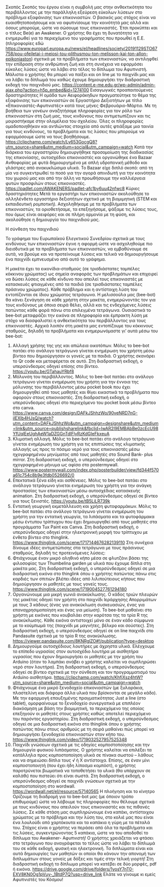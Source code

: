 Σκοπός
Σκοπός του έργου είναι η συμβολή μας στην ανθεκτικότητα του περιβάλλοντος με την παράλληλη εξεύρεση εύκολων λύσεων στο πρόβλημα εξαφάνισης των επικονιαστών. Ο βασικός μας στόχος είναι να ευαισθητοποιήσουμε και να αφυπνίσουμε την κοινότητά μας αλλά και όσους μπορούμε, ώστε να σώσουμε τους επικονιαστές. Έτσι προκύπτει και ο τίτλος Be(e) an Awakener. Ο χρήστης θα έχει τη δυνατότητα να ενημερωθεί για το περιεχόμενο του γραφήματος που προωθεί η Ε.Ε. (πληροφορίες εδώ https://www.europarl.europa.eu/news/el/headlines/society/20191129STO67758/pou-ofeiletai-i-meiosi-tou-plithusmou-ton-melisson-kai-ton-allon-epikoniaston) σχετικά με τα προβλήματα των επικονιαστών, να αντιληφθεί την επίδραση στην ανθρώπινη ζωή και στη συνέχεια να εφαρμόσει εύκολες λύσεις ώστε να λάβει στο τέλος το δίπλωμα του Αφυπνιστή. 
Μάλιστα ο χρήστης θα μπορεί να παίξει και on line με το παιχνίδι μας και να λάβει το δίπλωμά του καθώς έχουμε δημιουργήσει την διαδραστική εκδοχή του παιχνιδιού μας. https://content.e-me.edu.gr/wp-admin/admin-ajax.php?action=h5p_embed&id=1274100 
Εισαγωγικές προαπαιτούμενες δραστηριότητες
H ομάδα των Αειφοράκηδων πραγματεύτηκε το θέμα της εξαφάνισης των επικονιαστών σε Εργαστήριο Δεξιοτήτων με τίτλο «Επικονιαστές-Αφυπνιστές»  κατά τους μήνες Φεβρουάριο-Μάρτιο. Με τη βοήθεια των γονέων αναζητήσαμε πληροφορίες για τον ρόλο των επικονιαστών στη ζωή μας, τους κινδύνους που αντιμετωπίζουν και τις μοιραστήκαμε στην ολομέλεια του σχολείου. Όλες οι πληροφορίες ομαδοποιηθήκαν και αντλώντας στοιχεία από αυτές φτιάξαμε μια ταινία για τους κινδύνους, τα προβλήματα και τις λύσεις που μπορούμε να εφαρμόσουμε ώστε να τους βοηθήσουμε. https://clipchamp.com/watch/Ly653GocgQ8?utm_source=share&utm_medium=social&utm_campaign=watch
Κατά την διάρκεια του εργαστηρίου δημιουργήθηκε προσομοίωση της διαδικασίας της επικονίασης, αυτοσχέδιοι επικονιαστές και οργανώθηκε ένα Bazaar Aνθοφορίας  με φυτά δημιουργημένα με απλή υδροπονική μέθοδο και γλάστρες από ανακυκλώσιμα υλικά. Το Bazaar είχε διπλό σκοπό: από τη μία να συγκεντρωθεί το ποσό για την αγορά απινιδωτή για την κοινότητα του χωριού μας και από την άλλη να προωθήσουμε την καλλιέργεια  φυτών προσφιλών στους επικονιαστές. https://padlet.com/AWAKENERS/padlet-afc1by6uu42nfwc8
Κύριες δραστηριότητες
Μετά το εργαστήρι των επικονιαστών ακολούθησε το αλληλένδετο εργαστήριο δεξιοτήτων σχετικό με τη βιομιμητική (STEM και εκπαιδευτική ρομποτική). Ασχοληθήκαμε με τα προβλήματα των επικονιαστών,  τα οριοθετήσαμε, τα επεξηγήσαμε, ψάξαμε τις λύσεις τους, που όμως είναι αειφόρες και σε πλήρη αρμονία με τη φύση, και ακολούθησε η δημιουργία του παιχνιδιού μας.

Η σύνθεση του παιχνιδιού 

Το γράφημα του Ευρωπαϊκού Ελεγκτικού Συνεδρίου σχετικά με τους κινδύνους των επικονιαστών έγινε  η αφορμή ώστε να ασχοληθούμε πιο διεισδυτικά με τα προβλήματα των επικονιαστών, να εμβαθύνουμε σε αυτά, να βρούμε και να προτείνουμε λύσεις και τελικά να δημιουργήσουμε ένα παιχνίδι εμπνευσμένο από αυτό το γράφημα.  

Η μακέτα έχει τα εικονίδια-σταθμούς (σε τρισδιάστατες ταμπέλες κόκκινου χρώματος) ως σημεία αναφοράς των προβλημάτων και επιχειρεί να δώσει λύσεις σε κάθε κίνδυνο που απειλεί τους επικονιαστές με κατασκευές φτιαγμένες από τα παιδιά (σε τρισδιάστατες ταμπέλες πράσινου χρώματος). Κάθε πρόβλημα και η αντίστοιχη λύση του εντοπίζονται σε ίδιου χρώματος τετράγωνα. Η μελισσούλα μας (bee-bot) θα κάνει ξενάγηση σε κάθε χρήστη στην μακέτα, ενημερώνοντάς τον για τους κινδύνους με όποια σειρά θέλει, αλλά και τις ενδεχόμενες λύσεις πατώντας κάθε φορά πάνω στα επιλεγμένα τετράγωνα. Ουσιαστικά το bee-bot μεταφράζει την εικόνα σε πληροφορία και έμπρακτη λύση με στόχο να διασφαλιστεί η ανθεκτικότητα του περιβάλλοντος για τους επικονιαστές. 
Αρχικά λοιπόν στη μακέτα μας εντοπίζουμε του κόκκινους σταθμούς, δηλαδή τα προβλήματα και ενημερωνόμαστε γι’ αυτά μέσω του bee-bot:
1.	Αλλαγή χρήσης της γης και απώλεια οικοτόπων. Μόλις το bee-bot πατάει στο ανάλογο τετράγωνο γίνεται ενημέρωση του χρήστη μέσω βίντεο που δημιούργησαν οι γονείς με τα παιδιά. Ο χρήστης σκανάρει το Qr code και μεταφέρεται σε αυτό. Στη διαδραστική εκδοχή, ο υπερσύνδεσμος οδηγεί επίσης στο βίντεο. https://youtu.be/GTahauYRbf8 
2.	Μόλυνση του περιβάλλοντος. Μόλις το bee-bot πατάει στο ανάλογο τετράγωνο γίνεται ενημέρωση του χρήστη για την έννοια της μόλυνσης του περιβάλλοντος μέσω pocket book που έχει δημιουργηθεί από τους μαθητές και θίγει εικαστικά τα προβλήματα που αφορούν στους επικονιαστές. Στη διαδραστική εκδοχή, ο υπερσύνδεσμος οδηγεί στο περιεχόμενο του pocket book μέσω βίντεο στο canva. https://www.canva.com/design/DAFkJShhzWo/90veNRD7nG-ilEXlb4HJsQ/watch?utm_content=DAFkJShhzWo&utm_campaign=designshare&utm_medium=link&utm_source=publishsharelink&fbclid=IwAR2I9EMBAbBe0zcEcU98YfUqlEeUghAeW1aDZGGnTdlFlyRzKdGIeFkxeuA
3.	Κλιματική αλλαγή. Μόλις το bee-bot πατάει στο ανάλογο τετράγωνο γίνεται ενημέρωση του χρήστη για τις επιπτώσεις της κλιματικής αλλαγής ως προς το πόσιμο νερό για τους επικονιαστές μέσω ηχογραφημένου μηνύματος από τους μαθητές στο Sound Bank- plus mirror. Στη διαδραστική εκδοχή, ο υπερσύνδεσμος οδηγεί στο ηχογραφημένο μήνυμα ως αφίσα στο postermywall. https://www.postermywall.com/index.php/posterbuilder/view/fd344f570a61c754c8b9e3fdb0526692/0 
4.	Επεκτατικά ξένα είδη και ασθένειες. Μόλις το bee-bot πατάει στο ανάλογο τετράγωνο γίνεται ενημέρωση του χρήστη για την ανάγκη προστασίας των επικονιαστών μέσω αυτοσχέδιας κατασκευής animation. Στη διαδραστική εκδοχή, ο υπερσύνδεσμος οδηγεί σε βίντεο για τους ξενιστές. https://youtu.be/tB5LiLR739k 
5.	Εντατική γεωργική εκμετάλλευση και χρήση φυτοφαρμάκων. Μόλις το bee-bot πατάει στο ανάλογο τετράγωνο γίνεται ενημέρωση του χρήστη για την εντατική γεωργία, τα λιπάσματα και τα φυτοφάρμακα μέσω έντυπου τρίπτυχου που έχει δημιουργηθεί από τους μαθητές στα προγράμματα Tux Paint και Canva. Στη διαδραστική εκδοχή, ο υπερσύνδεσμος οδηγεί στην ηλεκτρονική μορφή του τρίπτυχου με ένθετο βίντεο στο thinglink. https://www.thinglink.com/scene/1717144676282139110 
Στη συνέχεια δίνουμε ιδέες αντιμετώπισης στα τετράγωνα με τους πράσινους σταθμούς, δηλαδή τις προτεινόμενες λύσεις:
1.	Φτιάχνουμε έναν μικρό αληθινό κήπο μέσα σε φλυτζάνι βάσει της φιλοσοφίας των Thumbelina garden με υλικά που έχουμε δίπλα στη μακέτα μας. Στη διαδραστική εκδοχή, ο υπερσύνδεσμος οδηγεί σε μια διαδραστική εικόνα στο thinglink όπου ο χρήστης πατώντας πάνω στις καρδιές των σπιτιών βλέπει ιδέες από λιλιπούτειους κήπους που δημιούργησαν οι μαθητές με τους γονείς τους. https://www.thinglink.com/scene/1719004527761294180 
2.	Οργανώνουμε μια μικρή γωνιά ανακύκλωσης.  Ο κάδος τριών πλευρών της μακέτας οδηγεί τον χρήστη στο παιχνίδι Ιεράρχησης Απορριμάτων με τους 3 κάδους (ένας για ανακύκλωση συσκευασιών, ένας για επαναχρησιμοποίηση και ένας για μείωση). Το bee-bot μαθαίνει στο χρήστη με εικόνες που κουβαλάει στην καρότσα της τα τρία R της ανακύκλωσης. Κάθε εικόνα αντιστοιχεί μόνο σε έναν κάδο σύμφωνα με το κούμπωμά της (παιχνίδι με μαγνήτες, βέλκρο και σούστες). Στη διαδραστική εκδοχή, ο υπερσύνδεσμος οδηγεί σε on line παιχνίδι στο Pandasuite σχετικά με τα τρία R της ανακύκλωσης. https://viewer.pandasuite.com/8KNRglZO#!/publication?type=desktop 
3.	Δημιουργούμε αυτοσχέδιους λουτήρες με άχρηστα υλικά. Ελέγχουμε το επίπεδο υγρασίας στον αυτοσχέδιο λουτήρα με αισθητήρα υγρασίας που έχουν δημιουργήσει οι μαθητές με την χρήση του Arduino (όταν το λαμπάκι ανάβει ο χρήστης καλείται να συμπληρώσει νερό στον λουτήρα). Στη διαδραστική εκδοχή, ο υπερσύνδεσμος οδηγεί σε βίντεο σχετικά με την σύνθεση και τον προγραμματισμό του Arduino αισθητήρα. https://clipchamp.com/watch/KhfjXsz4htW?utm_source=share&utm_medium=social&utm_campaign=watch 
4.	Φτιάχνουμε ένα μικρό ξενοδοχείο επικονιαστών (με ξυλαράκια, πλαστελίνη και διάφορα άλλα υλικά που βρίσκονται σε μεγάλο κάδο). Με την εφαρμογή επαυξημένης πραγματικότητας Just a line (στο tablet), ομορφαίνουμε το ξενοδοχείο συνεργατικά με επιπλέον διακόσμηση με βάση την βιομιμητική, το περιεχόμενο της οποίας επεξηγούν οι μαθητές στους χρήστες καθώς αποτελεί περιεχόμενο του παρόντος εργαστηρίου. Στη διαδραστική εκδοχή, ο υπερσύνδεσμος οδηγεί σε μια διαδραστική εικόνα στο thinglink όπου ο χρήστης πατώντας πάνω στους αριθμούς με τη σειρά μαθαίνει πώς μπορεί να δημιουργήσει ξενοδοχεία επικονιαστών στον κήπο του. https://www.thinglink.com/video/1719032527957525348 
5.	Παιχνίδι γνώσεων σχετικά με τις οδηγίες κομποστοποίησης και την δημιουργία φυσικού λιπάσματος. Ο χρήστης καλείται να επιλέξει τα κατάλληλα προς κομποστοποίηση υλικά σε πίνακα σωστού – λάθους και να σημειώσει δίπλα τους √ ή X αντίστοιχα. Επίσης, σε έναν μίνι κομποστοποιητή (που έχει ήδη λίπασμα κομπόστ), ο χρήστης παροτρύνεται βιωματικά να τοποθετήσει τα υλικά (θα υπάρχουν σε καλάθι) που πιστεύει ότι είναι σωστά. Στη διαδραστική εκδοχή, ο υπερσύνδεσμος οδηγεί σε παιχνίδι γνώσεων σχετικά με την κομποστοποίηση στο wordwall. https://wordwall.net/el/resource/57140565 
Η πλοήγηση και το κίνητρο
Ορίζουμε τη διαδρομή για το bee-bot μας (με όποιον τρόπο επιθυμούμε) ώστε να λάβουμε τις πληροφορίες που θέλουμε σχετικά με τους κινδύνους που απειλούν τους επικονιαστές και τις πιθανές λύσεις. Σε κάθε στάση μας συμπληρώνουμε ένα καπάκι, αντίστοιχου χρώματος με το πρόβλημα και την λύση του, στο κολιέ μας  που είναι ένα λουλούδι από χαρτόκουτα και τα καπάκια η γύρη με τα πέταλά του. Στόχος είναι ο χρήστης να περάσει από όλα τα προβλήματα και τις λύσεις, συγκεντρώνοντας 5 καπάκια, ώστε να του αποδοθεί το δίπλωμα του Awakener- Aφυπνιστή! 
Ο χρήστης χρειάζεται να φτάσει στο τετράγωνο που αναγράφεται το τέλος ώστε να λάβει το δίπλωμά του σε κάθε εκδοχή, φυσική και ηλεκτρονική. Τα διπλώματα είναι και αυτά δημιουργίες των μαθητών οι οποίοι θα κάνουν την απονομή των διπλωμάτων στους γονείς με δόξες και τιμές στην τελική γιορτή! Στη διαδραστική εκδοχή το δίπλωμα μπορεί να κατέβει σε δύο μορφές, pdf ή εικόνα. https://drive.google.com/drive/folders/1yosY7nT0-EXV8KN0Og1pVuy-_1BtdP7Q?usp=drive_link 
Ελάτε να γίνουμε κι εμείς Αφυπνιστές του Κόσμου!



